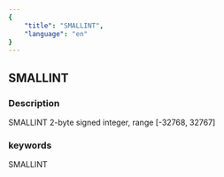 ```yaml
---
{
    "title": "SMALLINT",
    "language": "en"
}
---
```


## SMALLINT
### Description
SMALLINT
2-byte signed integer, range [-32768, 32767]

### keywords
SMALLINT
